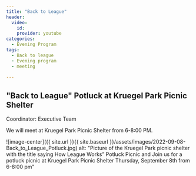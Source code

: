 ```yaml
---
title: "Back to League"
header:
  video:
    id: 
    provider: youtube
categories:
  - Evening Program
tags:
  - Back to league
  - Evening program
  - meeting
  
---
```


## "Back to League" Potluck at Kruegel Park Picnic Shelter

Coordinator: Executive Team

We will meet at Kruegel Park Picnic Shelter from 6-8:00 PM.

![image-center]({{ site.url }}{{ site.baseurl }}/assets/images/2022-09-08-Back_to_League_Potluck.jpg)
alt: "Picture of the Kruegel Park picnic shelter with the title saying How League Works” Potluck Picnic and Join us for a potluck picnic at Kruegel Park Picnic Shelter Thursday, September 8th from 6-8:00 pm"

